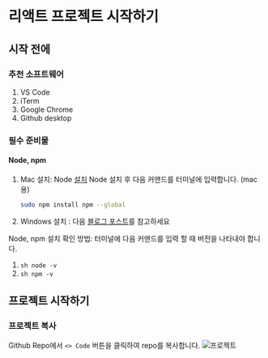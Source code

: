 # 리액트 프로젝트 시작하기

## 시작 전에
### 추천 소프트웨어
1. VS Code
2. iTerm
3. Google Chrome
4. Github desktop

### 필수 준비물
####  Node, npm
1. Mac 설치:
Node [설치](https://nodejs.org/en/download/)
Node 설치 후 다음 커맨드를 터미널에 입력합니다. (mac 용)
    ```sh 
    sudo npm install npm --global
    ```

2. Windows 설치 :
다음 [블로그 포스트](https://radixweb.com/blog/installing-npm-and-nodejs-on-windows-and-mac#windows)를 참고하세요

Node, npm 설치 확인 방법:
터미널에 다음 커맨드를 입력 할 때 버전을 나타내야 합니다.
1. ```sh node -v ```
2. ```sh npm -v ```


## 프로젝트 시작하기

### 프로젝트 복사
Github Repo에서 `<> Code` 버튼을 클릭하여 repo를 복사합니다.
![프로젝트](https://github.com/sujilee91/pair-coding/blob/copy_code.png)

